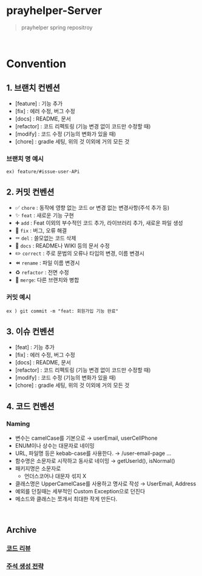 # prayhelper-Server
> prayhelper spring repositroy <br>

<br>

# Convention

## 1. 브랜치 컨벤션

- [feature] : 기능 추가
- [fix] : 에러 수정, 버그 수정
- [docs] : README, 문서
- [refactor] : 코드 리펙토링 (기능 변경 없이 코드만 수정할 때)
- [modify] : 코드 수정 (기능의 변화가 있을 때)
- [chore] : gradle 세팅, 위의 것 이외에 거의 모든 것

### 브랜치 명 예시

`ex) feature/#issue-user-APi`

## 2. 커밋 컨벤션

- ✅ `chore` : 동작에 영향 없는 코드 or 변경 없는 변경사항(주석 추가 등)
- ✨ `feat` : 새로운 기능 구현
- ➕ `add` : Feat 이외의 부수적인 코드 추가, 라이브러리 추가, 새로운 파일 생성
- 🔨 `fix` : 버그, 오류 해결
- ⚰️ `del` : 쓸모없는 코드 삭제
- 📝 `docs` : README나 WIKI 등의 문서 수정
- ✏️ `correct` : 주로 문법의 오류나 타입의 변경, 이름 변경시
- ⏪️ `rename` : 파일 이름 변경시
- ♻️ `refactor` : 전면 수정
- 🔀 `merge`: 다른 브랜치와 병합

### 커밋 예시

`ex ) git commit -m "feat: 회원가입 기능 완료"`

## 3. 이슈 컨벤션

- [feat] : 기능 추가
- [fix] : 에러 수정, 버그 수정
- [docs] : README, 문서
- [refactor] : 코드 리펙토링 (기능 변경 없이 코드만 수정할 때)
- [modify] : 코드 수정 (기능의 변화가 있을 때)
- [chore] : gradle 세팅, 위의 것 이외에 거의 모든 것
    
    

## 4. 코드 컨벤션

### Naming

- 변수는 camelCase를 기본으로 → userEmail, userCellPhone
- ENUM이나 상수는 대문자로 네이밍
- URL, 파일명 등은 kebab-case를 사용한다. → /user-email-page ...
- 함수명은 소문자로 시작하고 동사로 네이밍 → getUserId(), isNormal()
- 패키지명은 소문자로
    - 언더스코어나 대문자 섞지 X
- 클래스명은 UpperCamelCase를 사용하고 명사로 작성 → UserEmail, Address
- 예외를 던질때는 세부적인 Custom Exception으로 던진다
- 메소드와  클래스는 쪼개서 최대한 작게 만든다.

<br>

## Archive
### [코드 리뷰](https://descriptive-pear-e89.notion.site/SW-43ffbc8c962449b28fe5e0efd9a15559?pvs=4)
### [주석 생성 전략](https://velog.io/@hangem422/clean-code-comment)
